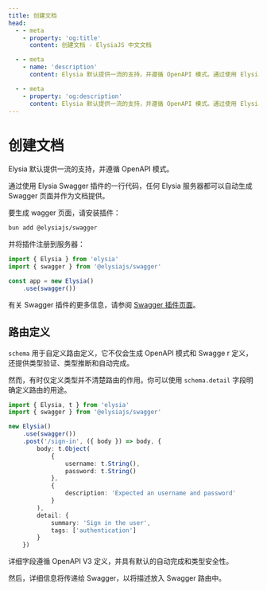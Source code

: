 ```yaml
---
title: 创建文档
head:
  - - meta
    - property: 'og:title'
      content: 创建文档 - ElysiaJS 中文文档

  - - meta
    - name: 'description'
      content: Elysia 默认提供一流的支持，并遵循 OpenAPI 模式。通过使用 Elysia Swagger 插件的一行代码，任何 Elysia 服务器都可以自动生成 Swagger 页面并作为文档提供。

  - - meta
    - property: 'og:description'
      content: Elysia 默认提供一流的支持，并遵循 OpenAPI 模式。通过使用 Elysia Swagger 插件的一行代码，任何 Elysia 服务器都可以自动生成 Swagger 页面并作为文档提供。
---
```


# 创建文档

Elysia 默认提供一流的支持，并遵循 OpenAPI 模式。

通过使用 Elysia Swagger 插件的一行代码，任何 Elysia 服务器都可以自动生成 Swagger 页面并作为文档提供。

要生成 wagger 页面，请安装插件：

```bash
bun add @elysiajs/swagger
```

并将插件注册到服务器：

```typescript twoslash
import { Elysia } from 'elysia'
import { swagger } from '@elysiajs/swagger'

const app = new Elysia()
    .use(swagger())
```

有关 Swagger 插件的更多信息，请参阅 [Swagger 插件页面](/plugins/swagger)。

## 路由定义

`schema` 用于自定义路由定义，它不仅会生成 OpenAPI 模式和 Swagge r 定义，还提供类型验证、类型推断和自动完成。

然而，有时仅定义类型并不清楚路由的作用。你可以使用 `schema.detail` 字段明确定义路由的用途。

```typescript twoslash
import { Elysia, t } from 'elysia'
import { swagger } from '@elysiajs/swagger'

new Elysia()
    .use(swagger())
    .post('/sign-in', ({ body }) => body, {
        body: t.Object(
            {
                username: t.String(),
                password: t.String()
            },
            {
                description: 'Expected an username and password'
            }
        ),
        detail: {
            summary: 'Sign in the user',
            tags: ['authentication']
        }
    })
```

详细字段遵循 OpenAPI V3 定义，并具有默认的自动完成和类型安全性。

然后，详细信息将传递给 Swagger，以将描述放入 Swagger 路由中。
